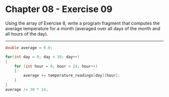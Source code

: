 # Chapter 08 - Exercise 09

Using the array of Exercise 8, write a program fragment that computes the
average temperature for a month (averaged over all days of the month and all
hours of the day).


---

```C
double average = 0.0;

for(int day = 0; day < 30; day++)
{
    for (int hour = 0; hour < 24; hour++)
    {
        average += temperature_readings[day][hour];
    }
}
average /= 30 * 24;
```
